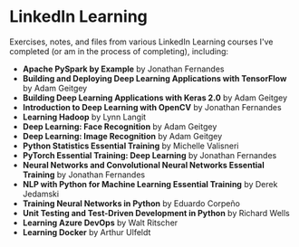 # LinkedIn Learning
Exercises, notes, and files from various LinkedIn Learning courses I've completed (or am in the process of completing), including:

- **Apache PySpark by Example** by Jonathan Fernandes
- **Building and Deploying Deep Learning Applications with TensorFlow** by Adam Geitgey
- **Building Deep Learning Applications with Keras 2.0** by Adam Geitgey
- **Introduction to Deep Learning with OpenCV** by Jonathan Fernandes
- **Learning Hadoop** by Lynn Langit
- **Deep Learning: Face Recognition** by Adam Geitgey
- **Deep Learning: Image Recognition** by Adam Geitgey
- **Python Statistics Essential Training** by Michelle Valisneri
- **PyTorch Essential Training: Deep Learning** by Jonathan Fernandes
- **Neural Networks and Convolutional Neural Networks Essential Training** by Jonathan Fernandes
- **NLP with Python for Machine Learning Essential Training** by Derek Jedamski
- **Training Neural Networks in Python** by Eduardo Corpeño
- **Unit Testing and Test-Driven Development in Python** by Richard Wells
- **Learning Azure DevOps** by Walt Ritscher
- **Learning Docker** by Arthur Ulfeldt